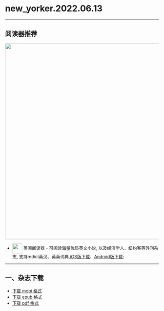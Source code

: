 # new_yorker.2022.06.13
--------------
## 阅读器推荐
<a href="https://ereader.link/?utm_source=github&utm_medium=github&utm_campaign=github" target="_blank">
<img src="https://pic2.zhimg.com/v2-2158f25799daf1cc82b8c88286d58709_1440w.jpg" width="640px"/>
</a>

* <img align="center" src="https://ereader.link/images/ereader.png" width="32px" /> 英阅阅读器 - 可阅读海量优质英文小说, 以及经济学人、纽约客等外刊杂志, 支持mdict英汉、英英词典,[iOS版下载](https://apps.apple.com/cn/app/ereader-%E8%8B%B1%E9%98%85%E9%98%85%E8%AF%BB%E5%99%A8/id1558805880)、[Android版下载](https://ereader.link/apps/EReader-For-Android.apk);

---------------------
## 一、杂志下载
* [下载 mobi 格式](https://raw.githubusercontent.com/hehonghui/the-economist-ebooks/master/02_new_yorker/2022.06.13/new_yorker.2022.06.13.mobi) 
* [下载 epub 格式](https://raw.githubusercontent.com/hehonghui/the-economist-ebooks/master/02_new_yorker/2022.06.13/new_yorker.2022.06.13.epub)
* [下载 pdf 格式](https://raw.githubusercontent.com/hehonghui/the-economist-ebooks/master/02_new_yorker/2022.06.13/new_yorker.2022.06.13.pdf)
    
